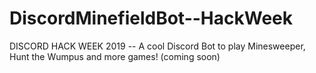 # DiscordMinefieldBot--HackWeek
DISCORD HACK WEEK 2019 -- A cool Discord Bot to play Minesweeper, Hunt the Wumpus and more games! (coming soon)
